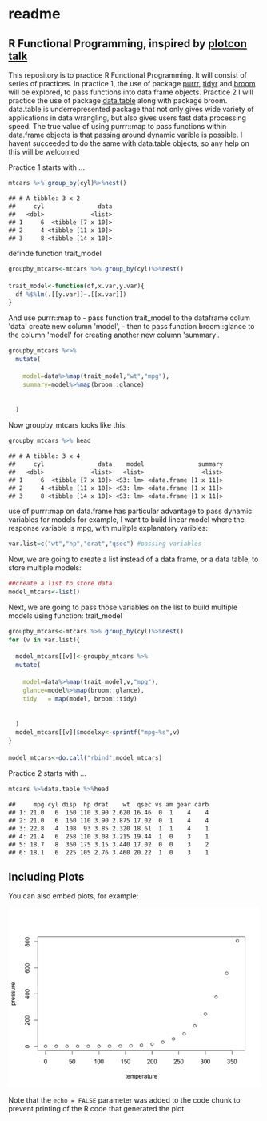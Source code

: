 readme
================

R Functional Programming, inspired by [plotcon talk](https://rstudio-pubs-static.s3.amazonaws.com/237010_6d37553296a34a6c899f2660911f1b17.html)
-----------------------------------------------------------------------------------------------------------------------------------------------

This repository is to practice R Functional Programming. It will consist of series of practices. In practice 1, the use of package [purrr](https://github.com/tidyverse/purrr), [tidyr](http://tidyr.tidyverse.org/) and [broom](https://cran.r-project.org/web/packages/broom/vignettes/broom.html) will be explored, to pass functions into data frame objects. Practice 2 I will practice the use of package [data.table](https://cran.r-project.org/web/packages/data.table/vignettes/datatable-intro.html) along with package broom. data.table is underrepresented package that not only gives wide variety of applications in data wrangling, but also gives users fast data processing speed.
The true value of using purrr::map to pass functions within data.frame objects is that passing around dynamic varible is possible. I havent succeeded to do the same with data.table objects, so any help on this will be welcomed

Practice 1 starts with ...

``` r
mtcars %>% group_by(cyl)%>%nest()
```

    ## # A tibble: 3 x 2
    ##     cyl               data
    ##   <dbl>             <list>
    ## 1     6  <tibble [7 x 10]>
    ## 2     4 <tibble [11 x 10]>
    ## 3     8 <tibble [14 x 10]>

definde function trait\_model

``` r
groupby_mtcars<-mtcars %>% group_by(cyl)%>%nest()

trait_model<-function(df,x.var,y.var){
  df %$%lm(.[[y.var]]~.[[x.var]])  
}
```

And use purrr::map to - pass function trait\_model to the dataframe colum 'data' create new column 'model', - then to pass function broom::glance to the column 'model' for creating another new column 'summary'.

``` r
groupby_mtcars %<>% 
  mutate(
    
    model=data%>%map(trait_model,"wt","mpg"),
    summary=model%>%map(broom::glance)
    
    
  )
```

Now groupby\_mtcars looks like this:

``` r
groupby_mtcars %>% head
```

    ## # A tibble: 3 x 4
    ##     cyl               data    model               summary
    ##   <dbl>             <list>   <list>                <list>
    ## 1     6  <tibble [7 x 10]> <S3: lm> <data.frame [1 x 11]>
    ## 2     4 <tibble [11 x 10]> <S3: lm> <data.frame [1 x 11]>
    ## 3     8 <tibble [14 x 10]> <S3: lm> <data.frame [1 x 11]>

use of purrr:map on data.frame has particular advantage to pass dynamic variables for models for example, I want to build linear model where the response variable is mpg, with mulitple explanatory varibles:

``` r
var.list=c("wt","hp","drat","qsec") #passing variables 
```

Now, we are going to create a list instead of a data frame, or a data table, to store multiple models:

``` r
##create a list to store data
model_mtcars<-list()
```

Next, we are going to pass those variables on the list to build multiple models using function: trait\_model

``` r
groupby_mtcars<-mtcars %>% group_by(cyl)%>%nest()
for (v in var.list){
  
  model_mtcars[[v]]<-groupby_mtcars %>% 
  mutate(
    
    model=data%>%map(trait_model,v,"mpg"),
    glance=model%>%map(broom::glance),
    tidy   = map(model, broom::tidy)
    
    
  )
  model_mtcars[[v]]$modelxy<-sprintf("mpg~%s",v)
}

model_mtcars<-do.call("rbind",model_mtcars)
```

Practice 2 starts with ...

``` r
mtcars %>%data.table %>%head
```

    ##     mpg cyl disp  hp drat    wt  qsec vs am gear carb
    ## 1: 21.0   6  160 110 3.90 2.620 16.46  0  1    4    4
    ## 2: 21.0   6  160 110 3.90 2.875 17.02  0  1    4    4
    ## 3: 22.8   4  108  93 3.85 2.320 18.61  1  1    4    1
    ## 4: 21.4   6  258 110 3.08 3.215 19.44  1  0    3    1
    ## 5: 18.7   8  360 175 3.15 3.440 17.02  0  0    3    2
    ## 6: 18.1   6  225 105 2.76 3.460 20.22  1  0    3    1

Including Plots
---------------

You can also embed plots, for example:

![](readme_files/figure-markdown_github-ascii_identifiers/pressure-1.png)

Note that the `echo = FALSE` parameter was added to the code chunk to prevent printing of the R code that generated the plot.
